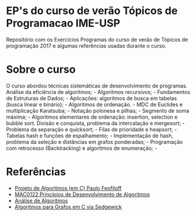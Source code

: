 # EP's do curso de verão Tópicos de Programacao IME-USP

Repositório com os Exercícios Programas do curso de verão de Tópicos de programação 2017 e algumas referências usadas durante o curso.

# Sobre o curso

O curso abordou técnicas sistemáticas de desenvolvimento de programas. Análise da eficiência de algoritmos; - Algoritmos recursivos; - Fundamentos de Estruturas de Dados; - Aplicações: algoritmos de busca em tabelas (busca linear e binário); - Algoritmos de ordenação. - MDC de Euclides e multiplicação Karatsuba; - Notação polonesa e pilhas; - Segmento de soma máxima; - Algoritmos elementares de ordenação: insertion, selection e bubble sort. Divisão e conquista, problema da intercalação e mergesort; - Problema da separação e quicksort; - Filas de prioridade e heapsort; - Tabelas hash e funções de espalhamento; - Implementação de hash, problema da seleção e distâncias em grafos ponderadas; - Programação com retrocesso (Backtracking) e algoritmos de enumeração; - 

# Referências

- [Projeto de Algoritmos (em C) Paulo Feofiloff](https://www.ime.usp.br/~pf/algoritmos/)
- [MAC0122 Princípios de Desenvolvimento de Algoritmos](https://www.ime.usp.br/~coelho/mac0122-2014/)
- [Análise de Algoritmos](https://www.ime.usp.br/~pf/analise_de_algoritmos/)
- [Algoritmos para Grafos em C via Sedgewick](https://www.ime.usp.br/~pf/algoritmos_para_grafos/)


